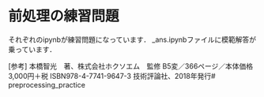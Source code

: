 # 前処理の練習問題

それぞれのipynbが練習問題になっています．
_ans.ipynbファイルに模範解答が乗っています．

[参考]
本橋智光　著、株式会社ホクソエム　監修
B5変／366ページ／本体価格3,000円＋税
ISBN978-4-7741-9647-3
技術評論社、2018年発行# preprocessing_practice

